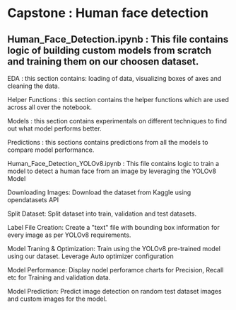 # Capstone : Human face detection


## Human_Face_Detection.ipynb :  This file contains logic of building custom models from scratch and training them on our choosen dataset.



  EDA : this section contains: loading of data, visualizing boxes of axes and cleaning the data.

  
  Helper Functions : this section contains the helper functions which are used across all over the notebook.
  
  
  Models : this section contains experimentals on different techniques to find out what model performs better.
  
  
  Predictions : this sections contains predictions from all the models to compare model performance.


Human_Face_Detection_YOLOv8.ipynb :  This file contains logic to train a model to detect a human face from an image by leveraging the YOLOv8 Model

  Downloading Images: Download the dataset from Kaggle using opendatasets API

  Split Dataset: Split dataset into train, validation and test datasets. 
  
  Label File Creation: Create a "text" file with bounding box information for every image as per YOLOv8 requirements.

  Model Traning & Optimization: Train using the YOLOv8 pre-trained model using our dataset. Leverage Auto optimizer configuration

  Model Performance: Display nodel perforamce charts for Precision, Recall etc for Training and validation data. 

  Model Prediction: Predict image detection on random test dataset images and custom images for the model.
  



